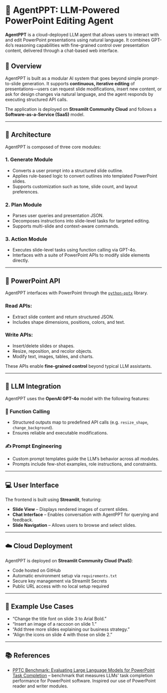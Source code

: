 # 🧠 AgentPPT: LLM-Powered PowerPoint Editing Agent

**AgentPPT** is a cloud-deployed LLM agent that allows users to interact with and edit PowerPoint presentations using natural language. It combines GPT-4o’s reasoning capabilities with fine-grained control over presentation content, delivered through a chat-based web interface.

## 🚀 Overview

AgentPPT is built as a modular AI system that goes beyond simple prompt-to-slide generation. It supports **continuous, iterative editing** of presentations—users can request slide modifications, insert new content, or ask for design changes via natural language, and the agent responds by executing structured API calls.

The application is deployed on **Streamlit Community Cloud** and follows a **Software-as-a-Service (SaaS)** model.

---

## 🧱 Architecture

AgentPPT is composed of three core modules:

### 1. **Generate Module**
- Converts a user prompt into a structured slide outline.
- Applies rule-based logic to convert outlines into templated PowerPoint slides.
- Supports customization such as tone, slide count, and layout preferences.

### 2. **Plan Module**
- Parses user queries and presentation JSON.
- Decomposes instructions into slide-level tasks for targeted editing.
- Supports multi-slide and context-aware commands.

### 3. **Action Module**
- Executes slide-level tasks using function calling via GPT-4o.
- Interfaces with a suite of PowerPoint APIs to modify slide elements directly.

---

## 🧩 PowerPoint API

AgentPPT interfaces with PowerPoint through the [`python-pptx`](https://python-pptx.readthedocs.io/) library.

### Read APIs:
- Extract slide content and return structured JSON.
- Includes shape dimensions, positions, colors, and text.

### Write APIs:
- Insert/delete slides or shapes.
- Resize, reposition, and recolor objects.
- Modify text, images, tables, and charts.

These APIs enable **fine-grained control** beyond typical LLM assistants.

---

## 🤖 LLM Integration

AgentPPT uses the **OpenAI GPT-4o** model with the following features:

### 🔧 Function Calling
- Structured outputs map to predefined API calls (e.g. `resize_shape`, `change_background`).
- Ensures reliable and executable modifications.

### ✍️ Prompt Engineering
- Custom prompt templates guide the LLM’s behavior across all modules.
- Prompts include few-shot examples, role instructions, and constraints.

---

## 💻 User Interface

The frontend is built using **Streamlit**, featuring:

- **Slide View** – Displays rendered images of current slides.
- **Chat Interface** – Enables conversation with AgentPPT for querying and feedback.
- **Slide Navigation** – Allows users to browse and select slides.

---

## ☁️ Cloud Deployment

AgentPPT is deployed on **Streamlit Community Cloud (PaaS)**:
- Code hosted on GitHub
- Automatic environment setup via `requirements.txt`
- Secure key management via Streamlit Secrets
- Public URL access with no local setup required

---

## 📌 Example Use Cases

- “Change the title font on slide 3 to Arial Bold.”
- “Insert an image of a raccoon on slide 1.”
- “Add three more slides explaining our business strategy.”
- “Align the icons on slide 4 with those on slide 2.”

---

## 📚 References

- [PPTC Benchmark: Evaluating Large Language Models for PowerPoint Task Completion](https://github.com/gydpku/PPTC) – benchmark that measures LLMs' task completion performance for PowerPoint software. Inspired our use of PowerPoint reader and writer modules.
